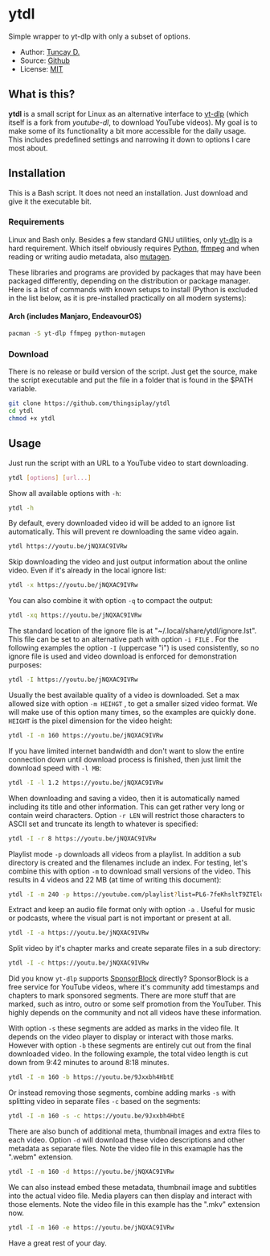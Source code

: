 # ytdl

Simple wrapper to yt-dlp with only a subset of options.

- Author: [Tuncay D.](https://github.com/thingsiplay)
- Source: [Github](https://github.com/thingsiplay/ytdl)
- License: [MIT](LICENSE)

## What is this?

**ytdl** is a small script for Linux as an alternative interface to
[yt-dlp](https://github.com/yt-dlp/yt-dlp) (which itself is a fork from
_youtube-dl_, to download YouTube videos). My goal is to make some of its
functionality a bit more accessible for the daily usage. This includes
predefined settings and narrowing it down to options I care most about.

## Installation

This is a Bash script. It does not need an installation. Just download and give
it the executable bit.

### Requirements

Linux and Bash only. Besides a few standard GNU utilities, only
[yt-dlp](https://github.com/yt-dlp/yt-dlp) is a hard requirement. Which itself
obviously requires [Python](https://www.python.org/),
[ffmpeg](https://ffmpeg.org) and when reading or writing audio metadata, also
[mutagen](https://github.com/quodlibet/mutagen).

These libraries and programs are provided by packages that may have been
packaged differently, depending on the distribution or package manager. Here is
a list of commands with known setups to install (Python is excluded in the list
below, as it is pre-installed practically on all modern systems):

#### Arch (includes Manjaro, EndeavourOS)

```bash
pacman -S yt-dlp ffmpeg python-mutagen
```

### Download

There is no release or build version of the script. Just get the source, make
the script executable and put the file in a folder that is found in the $PATH
variable.

```bash
git clone https://github.com/thingsiplay/ytdl
cd ytdl
chmod +x ytdl
```

## Usage

Just run the script with an URL to a YouTube video to start downloading.

```bash
ytdl [options] [url...]
```

Show all available options with `-h`:

```bash
ytdl -h
```

By default, every downloaded video id will be added to an ignore list
automatically. This will prevent re downloading the same video again.

```bash
ytdl https://youtu.be/jNQXAC9IVRw
```

Skip downloading the video and just output information about the online video.
Even if it's already in the local ignore list:

```bash
ytdl -x https://youtu.be/jNQXAC9IVRw
```

You can also combine it with option `-q` to compact the output:

```bash
ytdl -xq https://youtu.be/jNQXAC9IVRw
```

The standard location of the ignore file is at
"~/.local/share/ytdl/ignore.lst". This file can be set to an alternative path
with option `-i FILE` . For the following examples the option `-I` (uppercase
"i") is used consistently, so no ignore file is used and video download is
enforced for demonstration purposes:

```bash
ytdl -I https://youtu.be/jNQXAC9IVRw
```

Usually the best available quality of a video is downloaded. Set a max allowed
size with option `-m HEIHGT` , to get a smaller sized video format. We will
make use of this option many times, so the examples are quickly done. `HEIGHT`
is the pixel dimension for the video height:

```bash
ytdl -I -m 160 https://youtu.be/jNQXAC9IVRw
```

If you have limited internet bandwidth and don't want to slow the entire
connection down until download process is finished, then just limit the
download speed with `-l MB`:

```bash
ytdl -I -l 1.2 https://youtu.be/jNQXAC9IVRw
```

When downloading and saving a video, then it is automatically named including
its title and other information. This can get rather very long or contain weird
characters. Option `-r LEN` will restrict those characters to ASCII set and
truncate its length to whatever is specified:

```bash
ytdl -I -r 8 https://youtu.be/jNQXAC9IVRw
```

Playlist mode `-p` downloads all videos from a playlist. In addition a sub
directory is created and the filenames include an index. For testing, let's
combine this with option `-m` to download small versions of the video. This
results in 4 videos and 22 MB (at time of writing this document):

```bash
ytdl -I -m 240 -p https://youtube.com/playlist?list=PL6-7feKhsltT9ZTElq6V2Z2EZN71wyxrX
```

Extract and keep an audio file format only with option `-a` . Useful for music
or podcasts, where the visual part is not important or present at all.

```bash
ytdl -I -a https://youtu.be/jNQXAC9IVRw
```

Split video by it's chapter marks and create separate files in a sub directory:

```bash
ytdl -I -c https://youtu.be/jNQXAC9IVRw
```

Did you know `yt-dlp` supports [SponsorBlock](https://sponsor.ajay.app/)
directly? SponsorBlock is a free service for YouTube videos, where it's
community add timestamps and chapters to mark sponsored segments. There are
more stuff that are marked, such as intro, outro or some self promotion from
the YouTuber. This highly depends on the community and not all videos have
these information.

With option `-s` these segments are added as marks in the video file. It
depends on the video player to display or interact with those marks. However
with option `-b` these segments are entirely cut out from the final downloaded
video. In the following example, the total video length is cut down from 9:42
minutes to around 8:18 minutes.

```bash
ytdl -I -m 160 -b https://youtu.be/9Jxxbh4HbtE
```

Or instead removing those segments, combine adding marks `-s` with splitting
video in separate files `-c` based on the segments:

```bash
ytdl -I -m 160 -s -c https://youtu.be/9Jxxbh4HbtE
```

There are also bunch of additional meta, thumbnail images and extra files to
each video. Option `-d` will download these video descriptions and other
metadata as separate files. Note the video file in this examaple has the
".webm" extension.

```bash
ytdl -I -m 160 -d https://youtu.be/jNQXAC9IVRw
```

We can also instead embed these metadata, thumbnail image and subtitles into
the actual video file. Media players can then display and interact with those
elements. Note the video file in this example has the ".mkv" extension now.

```bash
ytdl -I -m 160 -e https://youtu.be/jNQXAC9IVRw
```

Have a great rest of your day.
